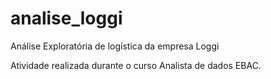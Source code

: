 # analise_loggi
Análise Exploratória de logística da empresa Loggi

Atividade realizada durante o curso Analista de dados EBAC.
